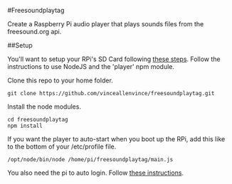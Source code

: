 #Freesoundplaytag

Create a Raspberry Pi audio player that plays sounds files from the freesound.org api.

##Setup

You'll want to setup your RPi's SD Card following [these steps](https://gist.github.com/vinceallenvince/7cae6fcfc78091475e81). Follow the instructions to use NodeJS and the 'player' npm module.

Clone this repo to your home folder.
```
git clone https://github.com/vinceallenvince/freesoundplaytag.git
```

Install the node modules.
```
cd freesoundplaytag
npm install
```

If you want the player to auto-start when you boot up the RPi, add this like to the bottom of your /etc/profile file.
```
/opt/node/bin/node /home/pi/freesoundplaytag/main.js
```

You also need the pi to auto login. Follow [these instructions](http://raspberrypi.stackexchange.com/questions/3873/auto-login-with-gui-disabled-in-raspbian).
